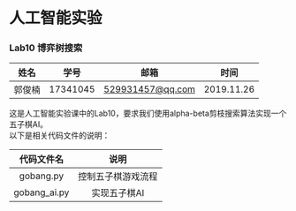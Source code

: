 # 人工智能实验
### Lab10 博弈树搜索

|姓名|学号|邮箱|时间|
|:--:|:--:|:--:|:--:|
|郭俊楠|17341045|529931457@qq.com|2019.11.26|

这是人工智能实验课中的Lab10，要求我们使用alpha-beta剪枝搜索算法实现一个五子棋AI。       
以下是相关代码文件的说明：

|代码文件名|说明|
|:--:|:--:|
|gobang.py|控制五子棋游戏流程|
|gobang_ai.py|实现五子棋AI|
